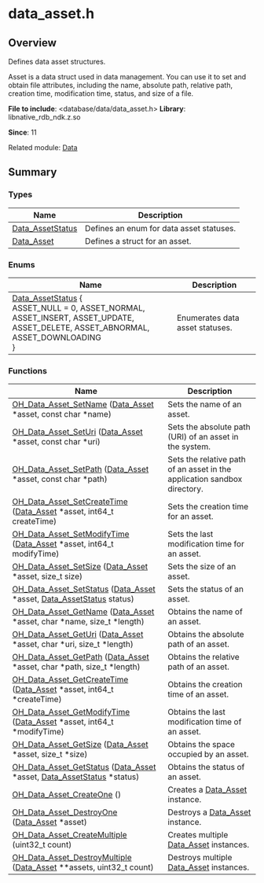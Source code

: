 # data_asset.h


## Overview

Defines data asset structures.

Asset is a data struct used in data management. You can use it to set and obtain file attributes, including the name, absolute path, relative path, creation time, modification time, status, and size of a file.

**File to include**: <database/data/data_asset.h>
**Library**: libnative_rdb_ndk.z.so

**Since**: 11

Related module: [Data](_data.md)


## Summary


### Types

| Name| Description|
| -------- | -------- |
| [Data_AssetStatus](_data.md#data_assetstatus) | Defines an enum for data asset statuses.|
| [Data_Asset](_data.md#data_asset) | Defines a struct for an asset.|


### Enums

| Name| Description|
| -------- | -------- |
| [Data_AssetStatus](_data.md#data_assetstatus) {<br>ASSET_NULL = 0, ASSET_NORMAL, ASSET_INSERT, ASSET_UPDATE,<br>ASSET_DELETE, ASSET_ABNORMAL, ASSET_DOWNLOADING<br>} | Enumerates data asset statuses.|


### Functions

| Name| Description|
| -------- | -------- |
| [OH_Data_Asset_SetName](_data.md#oh_data_asset_setname) ([Data_Asset](_data.md#data_asset) \*asset, const char \*name) | Sets the name of an asset.|
| [OH_Data_Asset_SetUri](_data.md#oh_data_asset_seturi) ([Data_Asset](_data.md#data_asset) \*asset, const char \*uri) | Sets the absolute path (URI) of an asset in the system.|
| [OH_Data_Asset_SetPath](_data.md#oh_data_asset_setpath) ([Data_Asset](_data.md#data_asset) \*asset, const char \*path) | Sets the relative path of an asset in the application sandbox directory.|
| [OH_Data_Asset_SetCreateTime](_data.md#oh_data_asset_setcreatetime) ([Data_Asset](_data.md#data_asset) \*asset, int64_t createTime) | Sets the creation time for an asset.|
| [OH_Data_Asset_SetModifyTime](_data.md#oh_data_asset_setmodifytime) ([Data_Asset](_data.md#data_asset) \*asset, int64_t modifyTime) | Sets the last modification time for an asset.|
| [OH_Data_Asset_SetSize](_data.md#oh_data_asset_setsize) ([Data_Asset](_data.md#data_asset) \*asset, size_t size) | Sets the size of an asset.|
| [OH_Data_Asset_SetStatus](_data.md#oh_data_asset_setstatus) ([Data_Asset](_data.md#data_asset) \*asset, [Data_AssetStatus](_data.md#data_assetstatus) status) | Sets the status of an asset.|
| [OH_Data_Asset_GetName](_data.md#oh_data_asset_getname) ([Data_Asset](_data.md#data_asset) \*asset, char \*name, size_t \*length) | Obtains the name of an asset.|
| [OH_Data_Asset_GetUri](_data.md#oh_data_asset_geturi) ([Data_Asset](_data.md#data_asset) \*asset, char \*uri, size_t \*length) | Obtains the absolute path of an asset.|
| [OH_Data_Asset_GetPath](_data.md#oh_data_asset_getpath) ([Data_Asset](_data.md#data_asset) \*asset, char \*path, size_t \*length) | Obtains the relative path of an asset.|
| [OH_Data_Asset_GetCreateTime](_data.md#oh_data_asset_getcreatetime) ([Data_Asset](_data.md#data_asset) \*asset, int64_t \*createTime) | Obtains the creation time of an asset.|
| [OH_Data_Asset_GetModifyTime](_data.md#oh_data_asset_getmodifytime) ([Data_Asset](_data.md#data_asset) \*asset, int64_t \*modifyTime) | Obtains the last modification time of an asset.|
| [OH_Data_Asset_GetSize](_data.md#oh_data_asset_getsize) ([Data_Asset](_data.md#data_asset) \*asset, size_t \*size) | Obtains the space occupied by an asset.|
| [OH_Data_Asset_GetStatus](_data.md#oh_data_asset_getstatus) ([Data_Asset](_data.md#data_asset) \*asset, [Data_AssetStatus](_data.md#data_assetstatus) \*status) | Obtains the status of an asset.|
| [OH_Data_Asset_CreateOne](_data.md#oh_data_asset_createone) () | Creates a [Data_Asset](_data.md#data_asset) instance.|
| [OH_Data_Asset_DestroyOne](_data.md#oh_data_asset_destroyone) ([Data_Asset](_data.md#data_asset) \*asset) | Destroys a [Data_Asset](_data.md#data_asset) instance.|
| [OH_Data_Asset_CreateMultiple](_data.md#oh_data_asset_createmultiple) (uint32_t count) | Creates multiple [Data_Asset](_data.md#data_asset) instances.|
| [OH_Data_Asset_DestroyMultiple](_data.md#oh_data_asset_destroymultiple) ([Data_Asset](_data.md#data_asset) \*\*assets, uint32_t count) | Destroys multiple [Data_Asset](_data.md#data_asset) instances.|
